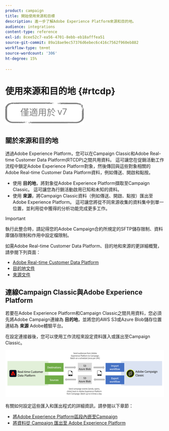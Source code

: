 ```yaml
---
product: campaign
title: 開始使用來源和目標
description: 進一步了解Adobe Experience Platform來源和目的地。
audience: integrations
content-type: reference
exl-id: 8cee52c7-ea56-4701-8ebb-eb18afffea51
source-git-commit: 89a18ae9ec57376d6ebec6c416c7562f960eb882
workflow-type: tm+mt
source-wordcount: '306'
ht-degree: 15%

---
```


# 使用來源和目的地 {#rtcdp}

![](../../assets/v7-only.svg)

## 關於來源和目的地

透過Adobe Experience Platform，您可以在Campaign Classic和Adobe Real-time Customer Data Platform(RTCDP)之間共用資料。 這可讓您在促銷活動工作流程中鎖定Adobe Experience Platform對象，然後傳回與這些對象相關的Adobe Real-time Customer Data Platform資料，例如傳送、開啟和點按。

* 使用 **目的地**，將對象從Adobe Experience Platform擷取至Campaign Classic。 這可讓您為行銷活動啟用已知和未知的資料。
* 使用 **來源**，將Campaign Classic資料（例如傳送、開啟、點按）匯出至Adobe Experience Platform。 這可讓您將從不同來源收集的資料集中到單一位置，並利用從中獲得的分析功能完成更多工作。

>[!IMPORTANT]
>
>執行此整合時，請記得您的Adobe Campaign合約所規定的SFTP儲存限制、資料庫儲存限制和作用中設定檔限制。

如需Adobe Real-time Customer Data Platform、目的地和來源的更詳細概覽，請參閱下列頁面：

* [Adobe Real-time Customer Data Platform](https://experienceleague.adobe.com/docs/experience-platform/rtcdp/overview.html?lang=zh-Hant)
* [目的地文件](https://experienceleague.adobe.com/docs/experience-platform/destinations/home.html?lang=zh-Hant)
* [來源文件](https://experienceleague.adobe.com/docs/experience-platform/sources/home.html?lang=zh-Hant)

## 連線Campaign Classic與Adobe Experience Platform

若要在Adobe Experience Platform和Campaign Classic之間共用資料，您必須先將Adobe Campaign連線為 **目的地**，並將您的AWS S3或Azure Blob儲存位置連結為 **來源** Adobe體驗平台。

在設定連接器後，您可以使用工作流程來設定資料匯入或匯出至Campaign Classic。

![](assets/rtcdp-schema.png)

有關如何設定這些匯入和匯出程式的詳細資訊，請參閱以下章節：

* [將Adobe Experience Platform區段內嵌至Campaign](../../integrations/using/ingest-aep-data.md)
* [將資料從 Campaign 匯出至 Adobe Experience Platform](../../integrations/using/export-campaign-data.md)
